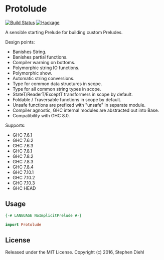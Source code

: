 Protolude
=========

[![Build Status](https://travis-ci.org/sdiehl/protolude.svg?branch=master)](https://travis-ci.org/sdiehl/protolude)
[![Hackage](https://img.shields.io/hackage/v/protolude.svg)](https://hackage.haskell.org/package/protolude)

A sensible starting Prelude for building custom Preludes.

Design points:

* Banishes String.
* Banishes partial functions.
* Compiler warning on bottoms.
* Polymorphic string IO functions.
* Polymorphic show.
* Automatic string conversions.
* Type for common data structures in scope.
* Type for all common string types in scope.
* StateT/ReaderT/ExceptT transformers in scope by default.
* Foldable / Traversable functions in scope by default.
* Unsafe functions are prefixed with "unsafe" in separate module.
* Compiler agnostic, GHC internal modules are abstracted out into Base.
* Compatibility with GHC 8.0.

Supports:

 * GHC 7.6.1
 * GHC 7.6.2
 * GHC 7.6.3
 * GHC 7.8.1
 * GHC 7.8.2
 * GHC 7.8.3
 * GHC 7.8.4
 * GHC 7.10.1
 * GHC 7.10.2
 * GHC 7.10.3
 * GHC HEAD

Usage
-----

```haskell
{-# LANGUAGE NoImplicitPrelude #-}

import Protolude
```

License
-------

Released under the MIT License.
Copyright (c) 2016, Stephen Diehl
